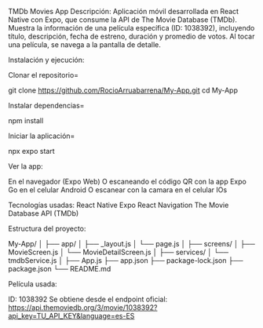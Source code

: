 TMDb Movies App
Descripción:
Aplicación móvil desarrollada en React Native con Expo, que consume la API de The Movie Database (TMDb).
Muestra la información de una película específica (ID: 1038392), incluyendo título, descripción, fecha de estreno, duración y promedio de votos.
Al tocar una película, se navega a la pantalla de detalle.


Instalación y ejecución:

Clonar el repositorio=

git clone https://github.com/RocioArruabarrena/My-App.git
cd My-App


Instalar dependencias=

npm install


Iniciar la aplicación=

npx expo start


Ver la app:

En el navegador (Expo Web)
O escaneando el código QR con la app Expo Go en el celular Android
O escanear con la camara en el celular IOs

Tecnologías usadas:
React Native
Expo
React Navigation
The Movie Database API (TMDb)

Estructura del proyecto:

My-App/
│
├── app/
│   ├── _layout.js
│   └── page.js
│
├── screens/
│   ├── MovieScreen.js
│   └── MovieDetailScreen.js
│
├── services/
│   └── tmdbService.js
│
├── App.js
├── app.json
├── package-lock.json
├── package.json
└── README.md

Película usada:

ID: 1038392
Se obtiene desde el endpoint oficial:
https://api.themoviedb.org/3/movie/1038392?api_key=TU_API_KEY&language=es-ES